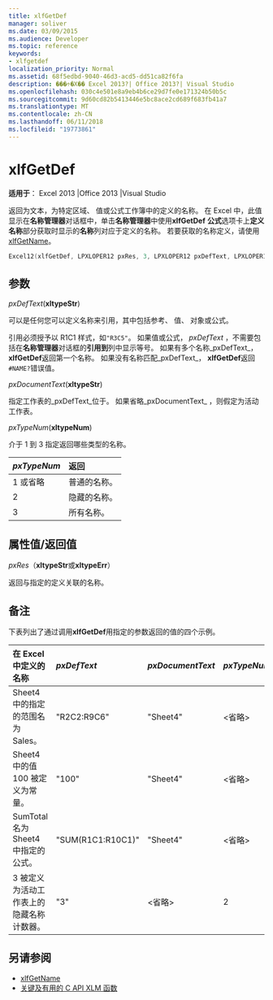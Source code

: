 ```yaml
---
title: xlfGetDef
manager: soliver
ms.date: 03/09/2015
ms.audience: Developer
ms.topic: reference
keywords:
- xlfgetdef
localization_priority: Normal
ms.assetid: 68f5edbd-9040-46d3-acd5-dd51ca82f6fa
description: ���÷�Χ�� Excel 2013?| Office 2013?| Visual Studio
ms.openlocfilehash: 030c4e501e8a9eb4b6ce29d7fe0e171324b50b5c
ms.sourcegitcommit: 9d60cd82b5413446e5bc8ace2cd689f683fb41a7
ms.translationtype: MT
ms.contentlocale: zh-CN
ms.lasthandoff: 06/11/2018
ms.locfileid: "19773861"
---
```

# <a name="xlfgetdef"></a>xlfGetDef

**适用于**： Excel 2013 |Office 2013 |Visual Studio 
  
返回为文本，为特定区域、 值或公式工作簿中的定义的名称。 在 Excel 中，此值显示在**名称管理器**对话框中，单击**名称管理器**中使用**xlfGetDef** **公式**选项卡上**定义名称**部分获取时显示的**名称**列对应于定义的名称。 若要获取的名称定义，请使用[xlfGetName](xlfgetname.md)。
  
```cpp
Excel12(xlfGetDef, LPXLOPER12 pxRes, 3, LPXLOPER12 pxDefText, LPXLOPER12 pxDocumentText, LPXLOPER12 pxTypeNum);
```

## <a name="parameters"></a>参数

_pxDefText_(**xltypeStr**)
  
可以是任何您可以定义名称来引用，其中包括参考、 值、 对象或公式。
  
引用必须授予以 R1C1 样式，如`"R3C5"`。 如果值或公式， _pxDefText_ ，不需要包括在**名称管理器**对话框的**引用到**列中显示等号。 如果有多个名称_pxDefText_， **xlfGetDef**返回第一个名称。 如果没有名称匹配_pxDefText_， **xlfGetDef**返回`#NAME?`错误值。 
  
_pxDocumentText_(**xltypeStr**)
  
指定工作表的_pxDefText_位于。 如果省略_pxDocumentText_ ，则假定为活动工作表。 
  
_pxTypeNum_(**xltypeNum**)
  
介于 1 到 3 指定返回哪些类型的名称。
  
|**_pxTypeNum_**|**返回**|
|:-----|:-----|
|1 或省略  <br/> |普通的名称。  <br/> |
|2  <br/> |隐藏的名称。  <br/> |
|3  <br/> |所有名称。  <br/> |
   
## <a name="property-valuereturn-value"></a>属性值/返回值

 _pxRes_（**xltypeStr**或**xltypeErr**）
  
返回与指定的定义关联的名称。
  
## <a name="remarks"></a>备注

下表列出了通过调用**xlfGetDef**用指定的参数返回的值的四个示例。 
  
|**在 Excel 中定义的名称**|**_pxDefText_**|**_pxDocumentText_**|**_pxTypeNum_**|**返回值**|
|:-----|:-----|:-----|:-----|:-----|
|Sheet4 中的指定的范围名为 Sales。  <br/> |"R2C2:R9C6"  <br/> |"Sheet4"  <br/> |\<省略\>  <br/> |"Sales"  <br/> |
|Sheet4 中的值 100 被定义为常量。  <br/> |"100"  <br/> |"Sheet4"  <br/> |\<省略\>  <br/> |"常量"  <br/> |
|SumTotal 名为 Sheet4 中指定的公式。  <br/> |"SUM(R1C1:R10C1)"  <br/> |"Sheet4"  <br/> |\<省略\>  <br/> |"SumTotal"  <br/> |
|3 被定义为活动工作表上的隐藏名称计数器。  <br/> |"3"  <br/> |\<省略\>  <br/> |2  <br/> |"计数器"  <br/> |
   
## <a name="see-also"></a>另请参阅

- [xlfGetName](xlfgetname.md)
- [关键及有用的 C API XLM 函数](essential-and-useful-c-api-xlm-functions.md)

